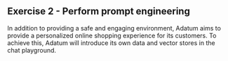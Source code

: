 

## Exercise 2 - Perform prompt engineering 

In addition to providing a safe and engaging environment, Adatum aims to provide a personalized online shopping experience for its customers. To achieve this, Adatum will introduce its own data and vector stores in the chat playground. 